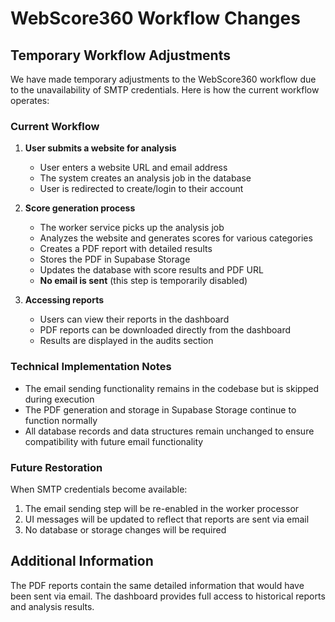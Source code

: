 # WebScore360 Workflow Changes

## Temporary Workflow Adjustments

We have made temporary adjustments to the WebScore360 workflow due to the unavailability of SMTP credentials. Here is how the current workflow operates:

### Current Workflow

1. **User submits a website for analysis**
   - User enters a website URL and email address
   - The system creates an analysis job in the database
   - User is redirected to create/login to their account

2. **Score generation process**
   - The worker service picks up the analysis job
   - Analyzes the website and generates scores for various categories
   - Creates a PDF report with detailed results
   - Stores the PDF in Supabase Storage
   - Updates the database with score results and PDF URL
   - **No email is sent** (this step is temporarily disabled)

3. **Accessing reports**
   - Users can view their reports in the dashboard
   - PDF reports can be downloaded directly from the dashboard
   - Results are displayed in the audits section

### Technical Implementation Notes

- The email sending functionality remains in the codebase but is skipped during execution
- The PDF generation and storage in Supabase Storage continue to function normally
- All database records and data structures remain unchanged to ensure compatibility with future email functionality

### Future Restoration

When SMTP credentials become available:

1. The email sending step will be re-enabled in the worker processor
2. UI messages will be updated to reflect that reports are sent via email
3. No database or storage changes will be required

## Additional Information

The PDF reports contain the same detailed information that would have been sent via email. The dashboard provides full access to historical reports and analysis results. 